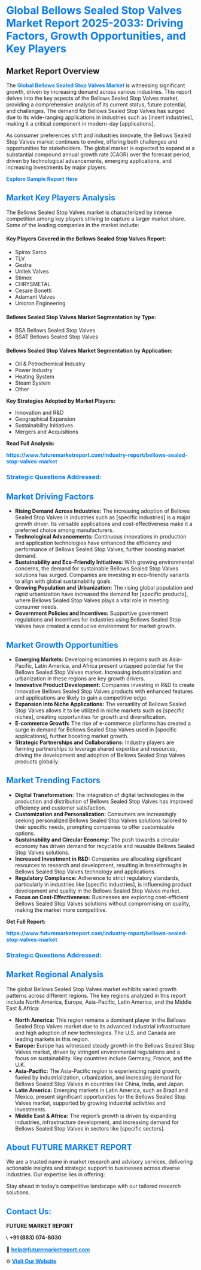 <h1 style="color: #007BFF;">Global Bellows Sealed Stop Valves Market Report 2025-2033: Driving Factors, Growth Opportunities, and Key Players</h1>

<section id="overview">
<h2>Market Report Overview</h2>
<p>The <a href="https://www.futuremarketreport.com/industry-report/bellows-sealed-stop-valves-market" style="color: #007BFF; text-decoration: none;"><strong>Global Bellows Sealed Stop Valves Market</strong></a> is witnessing significant growth, driven by increasing demand across various industries. This report delves into the key aspects of the Bellows Sealed Stop Valves market, providing a comprehensive analysis of its current status, future potential, and challenges. The demand for Bellows Sealed Stop Valves has surged due to its wide-ranging applications in industries such as [insert industries], making it a critical component in modern-day [applications].</p>
<p>As consumer preferences shift and industries innovate, the Bellows Sealed Stop Valves market continues to evolve, offering both challenges and opportunities for stakeholders. The global market is expected to expand at a substantial compound annual growth rate (CAGR) over the forecast period, driven by technological advancements, emerging applications, and increasing investments by major players.</p>
</section>

<section id="overview">
<p><a href="https://www.futuremarketreport.com/request-sample/reportId=91743" style="color: #007BFF; text-decoration: none;"><strong>Explore Sample Report Here</strong></a></p>
</section>

<section id="key-players">
<h2 style="color: #007BFF;">Market Key Players Analysis</h2>
<p>The Bellows Sealed Stop Valves market is characterized by intense competition among key players striving to capture a larger market share. Some of the leading companies in the market include:</p>
<h4>Key Players Covered in the Bellows Sealed Stop Valves Report:</h4>
<ul><li>Spirax Sarco</li><li>TLV</li><li>Gestra</li><li>Unitek Valves</li><li>Stimex</li><li>CHRYSMETAL</li><li>Cesare Bonetti</li><li>Adamant Valves</li><li>Unicron Engineering</li></ul>
<h4>Bellows Sealed Stop Valves Market Segmentation by Type:</h4>
<ul><li>BSA Bellows Sealed Stop Valves</li><li>BSAT Bellows Sealed Stop Valves</li></ul>

<h4>Bellows Sealed Stop Valves Market Segmentation by Application:</h4>
<ul><li>Oil &amp; Petrochemical Industry</li><li>Power Industry</li><li>Heating System</li><li>Steam System</li><li>Other</li></ul>
<p><strong>Key Strategies Adopted by Market Players:</strong></p>
<ul>
<li>Innovation and R&D</li>
<li>Geographical Expansion</li>
<li>Sustainability Initiatives</li>
<li>Mergers and Acquisitions</li>
</ul>
</section>

<section>
<p><strong>Read Full Analysis: </strong></p><a href="https://www.futuremarketreport.com/industry-report/bellows-sealed-stop-valves-market" style="color: #007BFF; text-decoration: none;"><strong>https://www.futuremarketreport.com/industry-report/bellows-sealed-stop-valves-market</strong></a>
<h3 style="color: #007BFF;">Strategic Questions Addressed:</h3>
</section>

<section id="driving-factors">
<h2 style="color: #007BFF;">Market Driving Factors</h2>
<ul>
<li><strong>Rising Demand Across Industries:</strong> The increasing adoption of Bellows Sealed Stop Valves in industries such as [specific industries] is a major growth driver. Its versatile applications and cost-effectiveness make it a preferred choice among manufacturers.</li>
<li><strong>Technological Advancements:</strong> Continuous innovations in production and application technologies have enhanced the efficiency and performance of Bellows Sealed Stop Valves, further boosting market demand.</li>
<li><strong>Sustainability and Eco-Friendly Initiatives:</strong> With growing environmental concerns, the demand for sustainable Bellows Sealed Stop Valves solutions has surged. Companies are investing in eco-friendly variants to align with global sustainability goals.</li>
<li><strong>Growing Population and Urbanization:</strong> The rising global population and rapid urbanization have increased the demand for [specific products], where Bellows Sealed Stop Valves plays a vital role in meeting consumer needs.</li>
<li><strong>Government Policies and Incentives:</strong> Supportive government regulations and incentives for industries using Bellows Sealed Stop Valves have created a conducive environment for market growth.</li>
</ul>
</section>

<section id="growth-opportunities">
<h2 style="color: #007BFF;">Market Growth Opportunities</h2>
<ul>
<li><strong>Emerging Markets:</strong> Developing economies in regions such as Asia-Pacific, Latin America, and Africa present untapped potential for the Bellows Sealed Stop Valves market. Increasing industrialization and urbanization in these regions are key growth drivers.</li>
<li><strong>Innovative Product Development:</strong> Companies investing in R&D to create innovative Bellows Sealed Stop Valves products with enhanced features and applications are likely to gain a competitive edge.</li>
<li><strong>Expansion into Niche Applications:</strong> The versatility of Bellows Sealed Stop Valves allows it to be utilized in niche markets such as [specific niches], creating opportunities for growth and diversification.</li>
<li><strong>E-commerce Growth:</strong> The rise of e-commerce platforms has created a surge in demand for Bellows Sealed Stop Valves used in [specific applications], further boosting market growth.</li>
<li><strong>Strategic Partnerships and Collaborations:</strong> Industry players are forming partnerships to leverage shared expertise and resources, driving the development and adoption of Bellows Sealed Stop Valves products globally.</li>
</ul>
</section>

<section id="trending-factors">
<h2 style="color: #007BFF;">Market Trending Factors</h2>
<ul>
<li><strong>Digital Transformation:</strong> The integration of digital technologies in the production and distribution of Bellows Sealed Stop Valves has improved efficiency and customer satisfaction.</li>
<li><strong>Customization and Personalization:</strong> Consumers are increasingly seeking personalized Bellows Sealed Stop Valves solutions tailored to their specific needs, prompting companies to offer customizable options.</li>
<li><strong>Sustainability and Circular Economy:</strong> The push towards a circular economy has driven demand for recyclable and reusable Bellows Sealed Stop Valves solutions.</li>
<li><strong>Increased Investment in R&D:</strong> Companies are allocating significant resources to research and development, resulting in breakthroughs in Bellows Sealed Stop Valves technology and applications.</li>
<li><strong>Regulatory Compliance:</strong> Adherence to strict regulatory standards, particularly in industries like [specific industries], is influencing product development and quality in the Bellows Sealed Stop Valves market.</li>
<li><strong>Focus on Cost-Effectiveness:</strong> Businesses are exploring cost-efficient Bellows Sealed Stop Valves solutions without compromising on quality, making the market more competitive.</li>
</ul>
</section>

<section>
<p><strong>Get Full Report: </strong></p><a href="https://www.futuremarketreport.com/industry-report/bellows-sealed-stop-valves-market" style="color: #007BFF; text-decoration: none;"><strong>https://www.futuremarketreport.com/industry-report/bellows-sealed-stop-valves-market</strong></a>
<h3 style="color: #007BFF;">Strategic Questions Addressed:</h3>
</section>


<section id="regional-analysis">
<h2 style="color: #007BFF;">Market Regional Analysis</h2>
<p>The global Bellows Sealed Stop Valves market exhibits varied growth patterns across different regions. The key regions analyzed in this report include North America, Europe, Asia-Pacific, Latin America, and the Middle East & Africa:</p>
<ul>
<li><strong>North America:</strong> This region remains a dominant player in the Bellows Sealed Stop Valves market due to its advanced industrial infrastructure and high adoption of new technologies. The U.S. and Canada are leading markets in this region.</li>
<li><strong>Europe:</strong> Europe has witnessed steady growth in the Bellows Sealed Stop Valves market, driven by stringent environmental regulations and a focus on sustainability. Key countries include Germany, France, and the U.K.</li>
<li><strong>Asia-Pacific:</strong> The Asia-Pacific region is experiencing rapid growth, fueled by industrialization, urbanization, and increasing demand for Bellows Sealed Stop Valves in countries like China, India, and Japan.</li>
<li><strong>Latin America:</strong> Emerging markets in Latin America, such as Brazil and Mexico, present significant opportunities for the Bellows Sealed Stop Valves market, supported by growing industrial activities and investments.</li>
<li><strong>Middle East & Africa:</strong> The region’s growth is driven by expanding industries, infrastructure development, and increasing demand for Bellows Sealed Stop Valves in sectors like [specific sectors].</li>
</ul>
</section>

<footer>
<h2 style="color: #007BFF;">About FUTURE MARKET REPORT</h2>
<p>We are a trusted name in market research and advisory services, delivering actionable insights and strategic support to businesses across diverse industries. Our expertise lies in offering:</p>

<p>Stay ahead in today’s competitive landscape with our tailored research solutions.</p>

<h2 style="color: #007BFF;">Contact Us:</h2>
<p><strong>FUTURE MARKET REPORT</strong></p>
<p>📞 <strong>+91 (883) 074-8030</strong></p>
<p>📧 <strong><a href="mailto:help@futuremarketreport.com" style="color: #007BFF;">help@futuremarketreport.com</a></strong></p>
<p>🌐 <strong><a href="https://www.futuremarketreport.com/" style="color: #007BFF;">Visit Our Website</a></strong></p>
</footer>
